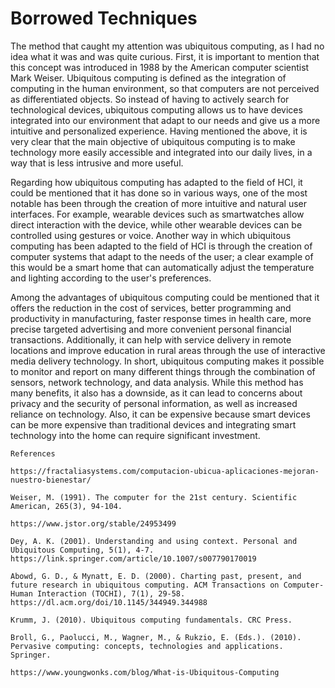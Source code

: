 # Borrowed Techniques 

The method that caught my attention was ubiquitous computing, as I had no idea what it was and was quite curious. First, it is important to mention that this concept was introduced in 1988 by the American computer scientist Mark Weiser. Ubiquitous computing is defined as the integration of computing in the human environment, so that computers are not perceived as differentiated objects. So instead of having to actively search for technological devices, ubiquitous computing allows us to have devices integrated into our environment that adapt to our needs and give us a more intuitive and personalized experience. Having mentioned the above, it is very clear that the main objective of ubiquitous computing is to make technology more easily accessible and integrated into our daily lives, in a way that is less intrusive and more useful.

Regarding how ubiquitous computing has adapted to the field of HCI, it could be mentioned that it has done so in various ways, one of the most notable has been through the creation of more intuitive and natural user interfaces. For example, wearable devices such as smartwatches allow direct interaction with the device, while other wearable devices can be controlled using gestures or voice. Another way in which ubiquitous computing has been adapted to the field of HCI is through the creation of computer systems that adapt to the needs of the user; a clear example of this would be a smart home that can automatically adjust the temperature and lighting according to the user's preferences.

Among the advantages of ubiquitous computing could be mentioned that it offers the reduction in the cost of services, better programming and productivity in manufacturing, faster response times in health care, more precise targeted advertising and more convenient personal financial transactions. Additionally, it can help with service delivery in remote locations and improve education in rural areas through the use of interactive media delivery technology. In short, ubiquitous computing makes it possible to monitor and report on many different things through the combination of sensors, network technology, and data analysis. While this method has many benefits, it also has a downside, as it can lead to concerns about privacy and the security of personal information, as well as increased reliance on technology. Also, it can be expensive because smart devices can be more expensive than traditional devices and integrating smart technology into the home can require significant investment.





    References
    
    https://fractaliasystems.com/computacion-ubicua-aplicaciones-mejoran-nuestro-bienestar/
    
    Weiser, M. (1991). The computer for the 21st century. Scientific American, 265(3), 94-104.
    
    https://www.jstor.org/stable/24953499
    
    Dey, A. K. (2001). Understanding and using context. Personal and Ubiquitous Computing, 5(1), 4-7. https://link.springer.com/article/10.1007/s007790170019
    
    Abowd, G. D., & Mynatt, E. D. (2000). Charting past, present, and future research in ubiquitous computing. ACM Transactions on Computer-Human Interaction (TOCHI), 7(1), 29-58. https://dl.acm.org/doi/10.1145/344949.344988
    
    Krumm, J. (2010). Ubiquitous computing fundamentals. CRC Press.
    
    Broll, G., Paolucci, M., Wagner, M., & Rukzio, E. (Eds.). (2010). Pervasive computing: concepts, technologies and applications. Springer.
    
    https://www.youngwonks.com/blog/What-is-Ubiquitous-Computing
